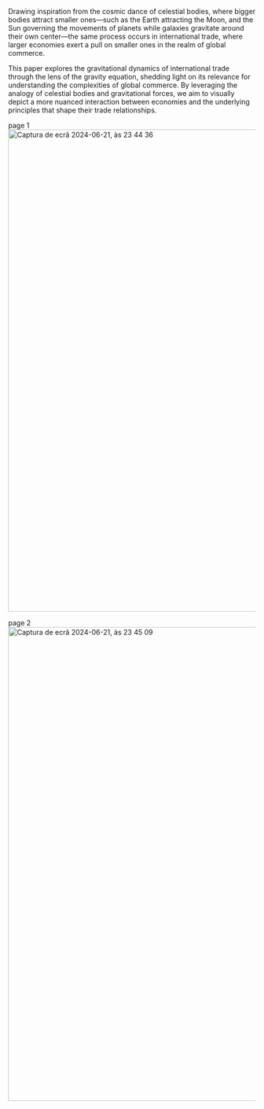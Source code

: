 
Drawing inspiration from the cosmic dance of celestial bodies, where bigger bodies attract smaller ones—such as the Earth attracting the Moon, and the Sun governing the movements of planets while galaxies gravitate around their own center—the same process occurs in international trade, where larger economies exert a pull on smaller ones in the realm of global commerce.

This paper explores the gravitational dynamics of international trade through the lens of the gravity equation, shedding light on its relevance for understanding the complexities of global commerce. By leveraging the analogy of celestial bodies and gravitational forces, we aim to visually depict a more nuanced interaction between economies and the underlying principles that shape their trade relationships.



page 1
<img width="981" alt="Captura de ecrã 2024-06-21, às 23 44 36" src="https://github.com/jnamora/Dashboard---Trade-Flows/assets/132017385/d2f89802-b5e0-4711-8ebd-26483dcc0828">


page 2
<img width="964" alt="Captura de ecrã 2024-06-21, às 23 45 09" src="https://github.com/jnamora/Dashboard---Trade-Flows/assets/132017385/9f250c61-3c4c-441b-a125-fc28bc010f41">
